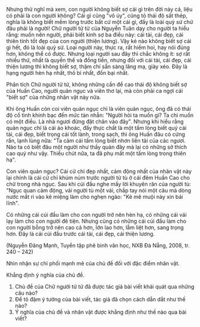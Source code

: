 Nhưng thử nghĩ mà xem, con người không biết sợ cái gì trên đời này cả, liệu có phải là con người không? Cái gì cũng "vô úy", cũng tỏ thái độ sắt thép, nghĩa là không biết mềm lòng trước bất cứ một cái gì, đấy là loài quỷ sứ chứ đâu phải là người! Chữ người tử tử của Nguyễn Tuân dạy cho người ta hiểu rằng: muốn nên người, phải biết kinh sợ ba điều này: cái tài, cái đẹp, cái thiên tính tốt đẹp của con người (thiện lương). Vậy kẻ nào không biết sợ cái gì hết, đó là loài quỷ sứ. Loại người này, thực ra, rất hiếm hoi, hay nói đúng hơn, không thể có được. Nhưng loại người sau đây thì chắc không ít: sợ rất nhiều thứ, nhất là quyền thế và đồng tiền, nhưng đối với cái tài, cái đẹp, cái thiện lương thì không biết sợ, thậm chí sẵn sàng lăng mạ, giày xéo. Đây là hạng người hèn hạ nhất, thô bỉ nhất, đốn bại nhất.

Phân tích Chữ người tử tử, không những cần để cao thái độ không biết sợ của Huấn Cao, người quản ngục và viên thơ lại, mà còn phải ca ngợi cái "biết sợ" của những nhân vật này nữa.

Khi ông Huấn còn coi viên quản ngục chỉ là viên quản ngục, ông đã có thái độ cố tình khinh bạc đến mức tàn nhẫn: "Người hỏi ta muốn gì? Ta chỉ muốn có một điều. Là nhà ngươi đừng đặt chân vào đây". Nhưng khi hiểu rằng quản ngục chỉ là cái áo khoác, đấy thực chất là một tấm lòng biết quý cái tài, cái đẹp, biết trọng cái tốt lành, trong sạch, thì ông Huấn đâu có cứng rắn, lạnh lùng nữa: "Ta cảm cái tấm lòng biết nhơn liên tài của các ngươi. Nào ta có biết đâu một người như thầy quản đây mà lại có những sở thích cao quý như vậy. Thiếu chút nữa, ta đã phụ mất một tấm lòng trong thiên hạ".

Con viên quản ngục? Cái cử chỉ đẹp nhất, cảm động nhất của nhân vật này lại chính là cái cử chỉ khúm núm trước người tử tù ở cái đêm Huấn Cao cho chữ trong nhà ngục. Sau khi cúi đầu nghe mấy lời khuyên răn của người tù: "Ngục quan cảm động, vái người tù một vái, chắp tay nói một câu mà dòng nước mắt ri vào kẽ miệng làm cho nghẹn ngào: "Kẻ mê muội này xin bái lĩnh".

Có những cái cúi đầu làm cho con người trở nên hèn hạ, có những cái vái lạy làm cho con người đê tiện. Nhưng cũng có những cái cúi đầu làm cho con người bỗng trở nên cao cả hơn, lớn lao hơn, lẫm liệt hơn, sang trọng hơn. Đây là cái cúi đầu trước cái tài, cái đẹp, cái thiện lương.

(Nguyễn Đăng Mạnh, Tuyển tập phê bình văn học, NXB Đà Nẵng, 2008, tr. 240 – 242)

Nhìn nhận sự chỉ phối mạnh mẽ của chủ đề đối với đặc điểm nhân vật.

Khẳng định ý nghĩa của chủ đề.

1. Chủ đề của Chữ người tử tử đã được tác giả bài viết khái quát qua những câu nào?
2. Để tô đậm ý tưởng của bài viết, tác giả đã chọn cách dẫn dắt như thế nào?
3. Ý nghĩa của chủ đề và nhân vật được khẳng định như thế nào qua bài viết?
